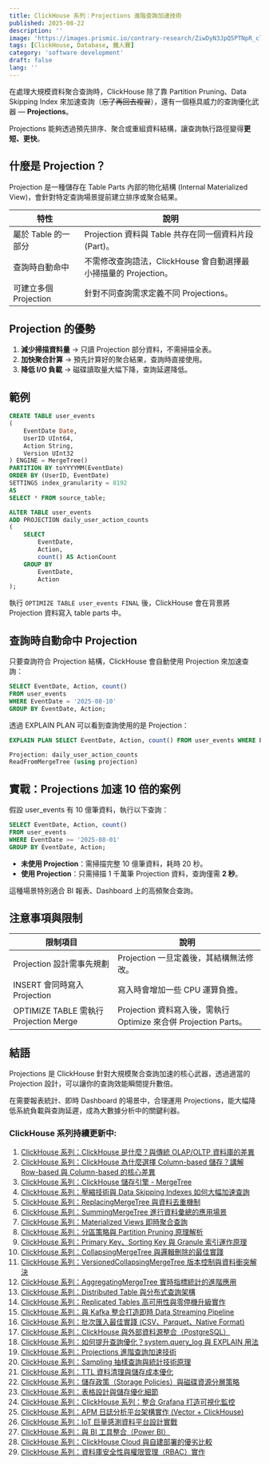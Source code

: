 ```yaml
---
title: ClickHouse 系列：Projections 進階查詢加速技術
published: 2025-08-22
description: ''
image: 'https://images.prismic.io/contrary-research/ZiwDyN3JpQ5PTNpR_clickhousecover.png?auto=format,compress'
tags: [ClickHouse, Database, 鐵人賽]
category: 'software development'
draft: false 
lang: ''
---
```


在處理大規模資料聚合查詢時，ClickHouse 除了靠 Partition Pruning、Data Skipping Index 來加速查詢（~~忘了再回去複習~~），還有一個極具威力的查詢優化武器 — **Projections**。

Projections 能夠透過預先排序、聚合或重組資料結構，讓查詢執行路徑變得**更短、更快**。

## 什麼是 Projection？

Projection 是一種儲存在 Table Parts 內部的物化結構 (Internal Materialized View)，會針對特定查詢場景提前建立排序或聚合結果。

| 特性               | 說明                                          |
| ---------------- | ------------------------------------------- |
| 屬於 Table 的一部分    | Projection 資料與 Table 共存在同一個資料片段 (Part)。     |
| 查詢時自動命中          | 不需修改查詢語法，ClickHouse 會自動選擇最小掃描量的 Projection。 |
| 可建立多個 Projection | 針對不同查詢需求定義不同 Projections。                   |


## Projection 的優勢

1. **減少掃描資料量** → 只讀 Projection 部分資料，不需掃描全表。
2. **加快聚合計算** → 預先計算好的聚合結果，查詢時直接使用。
3. **降低 I/O 負載** → 磁碟讀取量大幅下降，查詢延遲降低。

## 範例

```sql
CREATE TABLE user_events
(
    EventDate Date,
    UserID UInt64,
    Action String,
    Version UInt32
) ENGINE = MergeTree()
PARTITION BY toYYYYMM(EventDate)
ORDER BY (UserID, EventDate)
SETTINGS index_granularity = 8192
AS
SELECT * FROM source_table;

ALTER TABLE user_events
ADD PROJECTION daily_user_action_counts
(
    SELECT
        EventDate,
        Action,
        count() AS ActionCount
    GROUP BY
        EventDate,
        Action
);
```

執行 `OPTIMIZE TABLE user_events FINAL` 後，ClickHouse 會在背景將 Projection 資料寫入 table parts 中。

## 查詢時自動命中 Projection

只要查詢符合 Projection 結構，ClickHouse 會自動使用 Projection 來加速查詢：

```sql
SELECT EventDate, Action, count() 
FROM user_events 
WHERE EventDate = '2025-08-10' 
GROUP BY EventDate, Action;
```

透過 EXPLAIN PLAN 可以看到查詢使用的是 Projection：

```sql
EXPLAIN PLAN SELECT EventDate, Action, count() FROM user_events WHERE EventDate = '2025-08-10' GROUP BY EventDate, Action;

Projection: daily_user_action_counts
ReadFromMergeTree (using projection)
```

## 實戰：Projections 加速 10 倍的案例

假設 user\_events 有 10 億筆資料，執行以下查詢：

```sql
SELECT EventDate, Action, count() 
FROM user_events 
WHERE EventDate >= '2025-08-01' 
GROUP BY EventDate, Action;
```

* **未使用 Projection**：需掃描完整 10 億筆資料，耗時 20 秒。
* **使用 Projection**：只需掃描 1 千萬筆 Projection 資料，查詢僅需 **2 秒**。

這種場景特別適合 BI 報表、Dashboard 上的高頻聚合查詢。

## 注意事項與限制

| 限制項目                                | 說明                                                  |
| ----------------------------------- | --------------------------------------------------- |
| Projection 設計需事先規劃                  | Projection 一旦定義後，其結構無法修改。                           |
| INSERT 會同時寫入 Projection             | 寫入時會增加一些 CPU 運算負擔。                                  |
| OPTIMIZE TABLE 需執行 Projection Merge | Projection 資料寫入後，需執行 Optimize 來合併 Projection Parts。 |

## 結語

Projections 是 ClickHouse 針對大規模聚合查詢加速的核心武器，透過適當的 Projection 設計，可以讓你的查詢效能瞬間提升數倍。

在需要報表統計、即時 Dashboard 的場景中，合理運用 Projections，能大幅降低系統負載與查詢延遲，成為大數據分析中的關鍵利器。


### ClickHouse 系列持續更新中:

1. [ClickHouse 系列：ClickHouse 是什麼？與傳統 OLAP/OLTP 資料庫的差異](https://blog.vicwen.app/posts/what-is-clickhouse/)
2. [ClickHouse 系列：ClickHouse 為什麼選擇 Column-based 儲存？講解 Row-based 與 Column-based 的核心差異](https://blog.vicwen.app/posts/clickhouse-column-row-based-storage/)
3. [ClickHouse 系列：ClickHouse 儲存引擎 - MergeTree](https://blog.vicwen.app/posts/clickhouse-mergetree-engine)
4. [ClickHouse 系列：壓縮技術與 Data Skipping Indexes 如何大幅加速查詢](https://blog.vicwen.app/posts/clickhouse-compression-skipping-index/)
5. [ClickHouse 系列：ReplacingMergeTree 與資料去重機制](https://blog.vicwen.app/posts/clickhouse-replacingmergetree-deduplication/)
6. [ClickHouse 系列：SummingMergeTree 進行資料彙總的應用場景](https://blog.vicwen.app/posts/clickhouse-summingmergetree-aggregation/)
7. [ClickHouse 系列：Materialized Views 即時聚合查詢](https://blog.vicwen.app/posts/clickhouse-materialized-view/)
8. [ClickHouse 系列：分區策略與 Partition Pruning 原理解析](https://blog.vicwen.app/posts/clickhouse-partition-pruning/)
9. [ClickHouse 系列：Primary Key、Sorting Key 與 Granule 索引運作原理](https://blog.vicwen.app/posts/clickhouse-primary-sorting-key/)
10. [ClickHouse 系列：CollapsingMergeTree 與邏輯刪除的最佳實踐](https://blog.vicwen.app/posts/clickhouse-collapsingmergetree/)
11. [ClickHouse 系列：VersionedCollapsingMergeTree 版本控制與資料衝突解決](https://blog.vicwen.app/posts/clickhouse-versioned-collapsingmergetree/)
12. [ClickHouse 系列：AggregatingMergeTree 實時指標統計的進階應用](https://blog.vicwen.app/posts/clickhouse-aggregatingmergetree/)
13. [ClickHouse 系列：Distributed Table 與分布式查詢架構](https://blog.vicwen.app/posts/clickhouse-distributed-table-architecture/)
14. [ClickHouse 系列：Replicated Tables 高可用性與零停機升級實作](https://blog.vicwen.app/posts/clickhouse-replication-failover/)
15. [ClickHouse 系列：與 Kafka 整合打造即時 Data Streaming Pipeline](https://blog.vicwen.app/posts/clickhouse-kafka-data-streaming-pipeline/)
16. [ClickHouse 系列：批次匯入最佳實踐 (CSV、Parquet、Native Format)](https://blog.vicwen.app/posts/clickhouse-batch-import/)
17. [ClickHouse 系列：ClickHouse 與外部資料源整合（PostgreSQL）](https://blog.vicwen.app/posts/clickhouse-external-data-integration/)
18. [ClickHouse 系列：如何提升查詢優化？system.query_log 與 EXPLAIN 用法](https://blog.vicwen.app/posts/clickhouse-query-log-explain/)
19. [ClickHouse 系列：Projections 進階查詢加速技術](https://blog.vicwen.app/posts/clickhouse-projections-optimization/)
20. [ClickHouse 系列：Sampling 抽樣查詢與統計技術原理](https://blog.vicwen.app/posts/clickhouse-sampling-statistics/)
21. [ClickHouse 系列：TTL 資料清理與儲存成本優化](https://blog.vicwen.app/posts/clickhouse-ttl-storage-management/)
22. [ClickHouse 系列：儲存政策（Storage Policies）與磁碟資源分層策略](https://blog.vicwen.app/posts/clickhouse-storage-policies/)
23. [ClickHouse 系列：表格設計與儲存優化細節](https://blog.vicwen.app/posts/clickhouse-schemas-storage-improvement/)
24. [ClickHouse 系列：ClickHouse 系列：整合 Grafana 打造可視化監控](https://blog.vicwen.app/posts/clickhouse-grafana-dashboard/)
25. [ClickHouse 系列：APM 日誌分析平台架構實作 (Vector + ClickHouse)](https://blog.vicwen.app/posts/clickhouse-apm-log-analytics/)
26. [ClickHouse 系列：IoT 巨量感測資料平台設計實戰](https://blog.vicwen.app/posts/clickhouse-iot-analytics/)
27. [ClickHouse 系列：與 BI 工具整合（Power BI）](https://blog.vicwen.app/posts/clickhouse-bi-integration/)
28. [ClickHouse 系列：ClickHouse Cloud 與自建部署的優劣比較](https://blog.vicwen.app/posts/clickhouse-cloud-vs-self-host/)
29. [ClickHouse 系列：資料庫安全性與權限管理（RBAC）實作](https://blog.vicwen.app/posts/clickhouse-security-rbac/)

